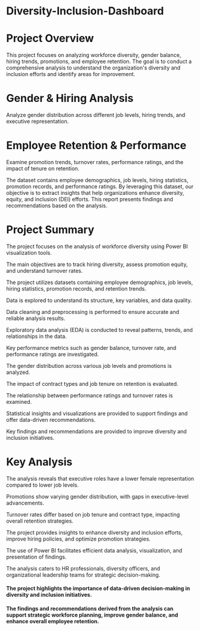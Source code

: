 # Diversity-Inclusion-Dashboard


# Project Overview

This project focuses on analyzing workforce diversity, gender balance, hiring trends, promotions, and employee retention. The goal is to conduct a comprehensive analysis to understand the organization's diversity and inclusion efforts and identify areas for improvement.

# Gender & Hiring Analysis

Analyze gender distribution across different job levels, hiring trends, and executive representation.

# Employee Retention & Performance

Examine promotion trends, turnover rates, performance ratings, and the impact of tenure on retention.

The dataset contains employee demographics, job levels, hiring statistics, promotion records, and performance ratings. By leveraging this dataset, our objective is to extract insights that help organizations enhance diversity, equity, and inclusion (DEI) efforts. This report presents findings and recommendations based on the analysis.

# Project Summary

The project focuses on the analysis of workforce diversity using Power BI visualization tools.

The main objectives are to track hiring diversity, assess promotion equity, and understand turnover rates.

The project utilizes datasets containing employee demographics, job levels, hiring statistics, promotion records, and retention trends.

Data is explored to understand its structure, key variables, and data quality.

Data cleaning and preprocessing is performed to ensure accurate and reliable analysis results.

Exploratory data analysis (EDA) is conducted to reveal patterns, trends, and relationships in the data.

Key performance metrics such as gender balance, turnover rate, and performance ratings are investigated.

The gender distribution across various job levels and promotions is analyzed.

The impact of contract types and job tenure on retention is evaluated.

The relationship between performance ratings and turnover rates is examined.

Statistical insights and visualizations are provided to support findings and offer data-driven recommendations.

Key findings and recommendations are provided to improve diversity and inclusion initiatives.

# Key Analysis

The analysis reveals that executive roles have a lower female representation compared to lower job levels.

Promotions show varying gender distribution, with gaps in executive-level advancements.

Turnover rates differ based on job tenure and contract type, impacting overall retention strategies.

The project provides insights to enhance diversity and inclusion efforts, improve hiring policies, and optimize promotion strategies.

The use of Power BI facilitates efficient data analysis, visualization, and presentation of findings.

The analysis caters to HR professionals, diversity officers, and organizational leadership teams for strategic decision-making.

#### The project highlights the importance of data-driven decision-making in diversity and inclusion initiatives.

#### The findings and recommendations derived from the analysis can support strategic workforce planning, improve gender balance, and enhance overall employee retention.




